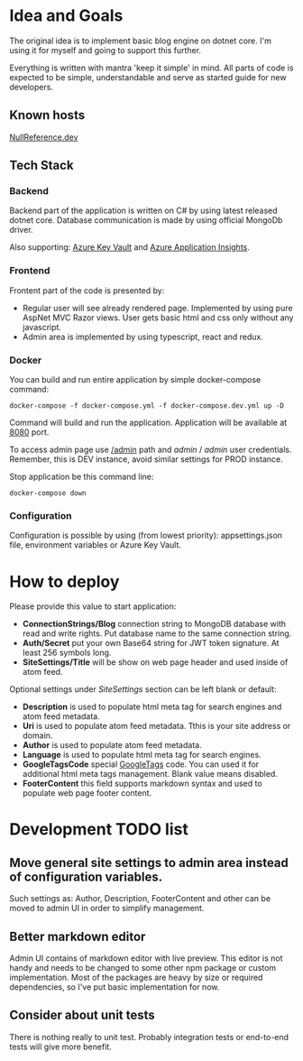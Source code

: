 # Idea and Goals

The original idea is to implement basic blog engine on dotnet core. I'm using it for myself and going to support this further.

Everything is written with mantra 'keep it simple' in mind. All parts of code is expected to be simple, understandable and serve as started guide for new developers.

## Known hosts

[NullReference.dev](https://nullreference.dev/)

## Tech Stack
### Backend

Backend part of the application is written on C# by using latest released dotnet core. Database communication is made by using official MongoDb driver.

Also supporting: [Azure Key Vault](https://azure.microsoft.com/en-in/services/key-vault/) and [Azure Application Insights](https://docs.microsoft.com/en-us/azure/azure-monitor/app/app-insights-overview).

### Frontend

Frontent part of the code is presented by:
* Regular user will see already rendered page. Implemented by using pure AspNet MVC Razor views. User gets basic html and css only without any javascript.
* Admin area is implemented by using typescript, react and redux.

### Docker

You can build and run entire application by simple docker-compose command:

```docker-compose -f docker-compose.yml -f docker-compose.dev.yml up -D```

Command will build and run the application. Application will be available at [8080](http://localhost:8080/) port.

To access admin page use [/admin](http://localhost:8080/admin) path and *admin* / *admin* user credentials. Remember, this is DEV instance, avoid similar settings for PROD instance.

Stop application be this command line:

```docker-compose down```

### Configuration

Configuration is possible by using (from lowest priority): appsettings.json file, environment variables or Azure Key Vault.

# How to deploy

Please provide this value to start application:
* **ConnectionStrings/Blog** connection string to MongoDB database with read and write rights. Put database name to the same connection string.
* **Auth/Secret** put your own Base64 string for JWT token signature. At least 256 symbols long.
* **SiteSettings/Title** will be show on web page header and used inside of atom feed.

Optional settings under *SiteSettings* section can be left blank or default:
* **Description** is used to populate html meta tag for search engines and atom feed metadata.
* **Uri** is used to populate atom feed metadata. Tthis is your site address or domain.
* **Author** is used to populate atom feed metadata.
* **Language** is used to populate html meta tag for search engines.
* **GoogleTagsCode** special [GoogleTags](https://tagmanager.google.com/) code. You can used it for additional html meta tags management. Blank value means disabled.
* **FooterContent** this field supports markdown syntax and used to populate web page footer content.


# Development TODO list
## Move general site settings to admin area instead of configuration variables.

Such settings as: Author, Description, FooterContent and other can be moved to admin UI in order to simplify management.

## Better markdown editor

Admin UI contains of markdown editor with live preview. This editor is not handy and needs to be changed to some other npm package or custom implementation. Most of the packages are heavy by size or required dependencies, so I've put basic implementation for now.

## Consider about unit tests

There is nothing really to unit test. Probably integration tests or end-to-end tests will give more benefit.